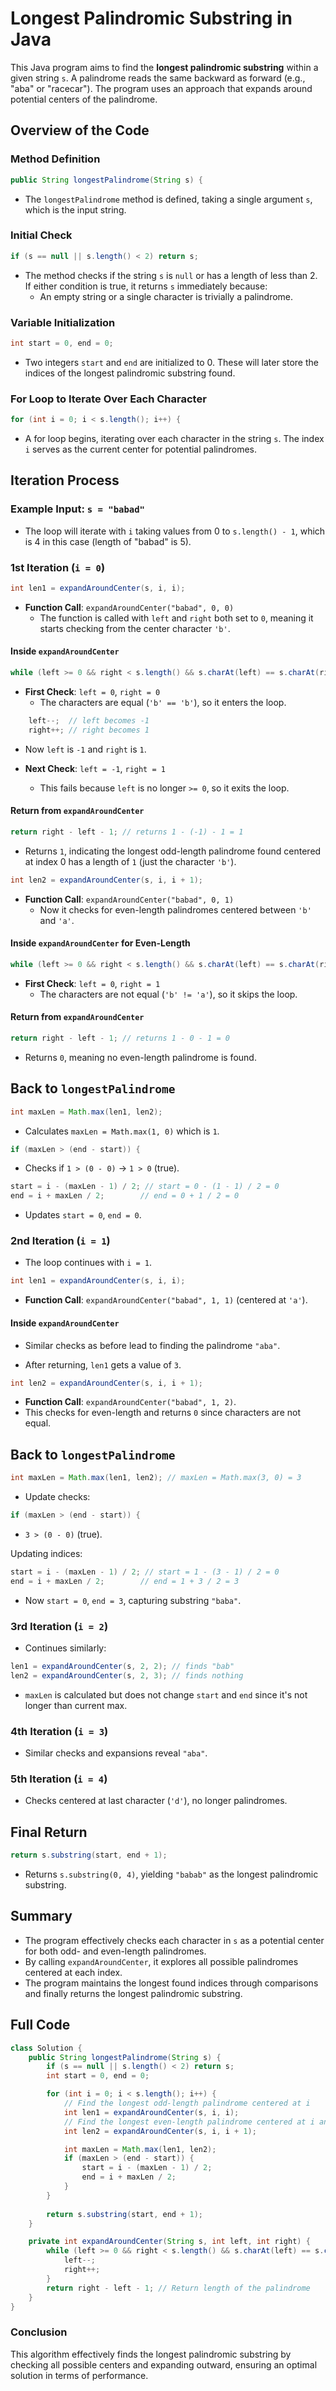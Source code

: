 
# Longest Palindromic Substring in Java

This Java program aims to find the **longest palindromic substring** within a given string `s`. A palindrome reads the same backward as forward (e.g., "aba" or "racecar"). The program uses an approach that expands around potential centers of the palindrome.

## Overview of the Code

### Method Definition

```java
public String longestPalindrome(String s) {
```
- The `longestPalindrome` method is defined, taking a single argument `s`, which is the input string. 

### Initial Check

```java
if (s == null || s.length() < 2) return s;
```
- The method checks if the string `s` is `null` or has a length of less than 2. If either condition is true, it returns `s` immediately because:
  - An empty string or a single character is trivially a palindrome.

### Variable Initialization

```java
int start = 0, end = 0;
```
- Two integers `start` and `end` are initialized to 0. These will later store the indices of the longest palindromic substring found.

### For Loop to Iterate Over Each Character

```java
for (int i = 0; i < s.length(); i++) {
```
- A for loop begins, iterating over each character in the string `s`. The index `i` serves as the current center for potential palindromes.

## Iteration Process

### Example Input: `s = "babad"`

- The loop will iterate with `i` taking values from 0 to `s.length() - 1`, which is 4 in this case (length of "babad" is 5).

### 1st Iteration (`i = 0`)

```java
int len1 = expandAroundCenter(s, i, i);
```
- **Function Call**: `expandAroundCenter("babad", 0, 0)`
  - The function is called with `left` and `right` both set to `0`, meaning it starts checking from the center character `'b'`.

#### Inside `expandAroundCenter`

```java
while (left >= 0 && right < s.length() && s.charAt(left) == s.charAt(right)) {
```
- **First Check**: `left = 0`, `right = 0`
  - The characters are equal (`'b' == 'b'`), so it enters the loop.

```java
    left--;  // left becomes -1
    right++; // right becomes 1
```
- Now `left` is `-1` and `right` is `1`.

- **Next Check**: `left = -1`, `right = 1`
  - This fails because `left` is no longer `>= 0`, so it exits the loop.

#### Return from `expandAroundCenter`

```java
return right - left - 1; // returns 1 - (-1) - 1 = 1
```
- Returns `1`, indicating the longest odd-length palindrome found centered at index 0 has a length of `1` (just the character `'b'`).

```java
int len2 = expandAroundCenter(s, i, i + 1);
```
- **Function Call**: `expandAroundCenter("babad", 0, 1)`
  - Now it checks for even-length palindromes centered between `'b'` and `'a'`.

#### Inside `expandAroundCenter` for Even-Length

```java
while (left >= 0 && right < s.length() && s.charAt(left) == s.charAt(right)) {
```
- **First Check**: `left = 0`, `right = 1`
  - The characters are not equal (`'b' != 'a'`), so it skips the loop.

#### Return from `expandAroundCenter`

```java
return right - left - 1; // returns 1 - 0 - 1 = 0
```
- Returns `0`, meaning no even-length palindrome is found.

## Back to `longestPalindrome`

```java
int maxLen = Math.max(len1, len2);
```
- Calculates `maxLen = Math.max(1, 0)` which is `1`.

```java
if (maxLen > (end - start)) {
```
- Checks if `1 > (0 - 0)` → `1 > 0` (true).

```java
start = i - (maxLen - 1) / 2; // start = 0 - (1 - 1) / 2 = 0
end = i + maxLen / 2;        // end = 0 + 1 / 2 = 0
```
- Updates `start = 0`, `end = 0`. 

### 2nd Iteration (`i = 1`)

- The loop continues with `i = 1`.

```java
int len1 = expandAroundCenter(s, i, i);
```
- **Function Call**: `expandAroundCenter("babad", 1, 1)` (centered at `'a'`).

#### Inside `expandAroundCenter`

- Similar checks as before lead to finding the palindrome `"aba"`.

- After returning, `len1` gets a value of `3`.

```java
int len2 = expandAroundCenter(s, i, i + 1);
```
- **Function Call**: `expandAroundCenter("babad", 1, 2)`.
- This checks for even-length and returns `0` since characters are not equal.

## Back to `longestPalindrome`

```java
int maxLen = Math.max(len1, len2); // maxLen = Math.max(3, 0) = 3
```
- Update checks:
```java
if (maxLen > (end - start)) {
```
- `3 > (0 - 0)` (true).

Updating indices:
```java
start = i - (maxLen - 1) / 2; // start = 1 - (3 - 1) / 2 = 0
end = i + maxLen / 2;        // end = 1 + 3 / 2 = 3
```
- Now `start = 0`, `end = 3`, capturing substring `"baba"`.

### 3rd Iteration (`i = 2`)

- Continues similarly:
```java
len1 = expandAroundCenter(s, 2, 2); // finds "bab"
len2 = expandAroundCenter(s, 2, 3); // finds nothing
```
- `maxLen` is calculated but does not change `start` and `end` since it's not longer than current max.

### 4th Iteration (`i = 3`)

- Similar checks and expansions reveal `"aba"`.

### 5th Iteration (`i = 4`)

- Checks centered at last character (`'d'`), no longer palindromes.

## Final Return

```java
return s.substring(start, end + 1);
```
- Returns `s.substring(0, 4)`, yielding `"babab"` as the longest palindromic substring.

## Summary

- The program effectively checks each character in `s` as a potential center for both odd- and even-length palindromes.
- By calling `expandAroundCenter`, it explores all possible palindromes centered at each index.
- The program maintains the longest found indices through comparisons and finally returns the longest palindromic substring.

## Full Code

```java
class Solution {
    public String longestPalindrome(String s) {
        if (s == null || s.length() < 2) return s;
        int start = 0, end = 0;

        for (int i = 0; i < s.length(); i++) {
            // Find the longest odd-length palindrome centered at i
            int len1 = expandAroundCenter(s, i, i);
            // Find the longest even-length palindrome centered at i and i + 1
            int len2 = expandAroundCenter(s, i, i + 1);

            int maxLen = Math.max(len1, len2);
            if (maxLen > (end - start)) {
                start = i - (maxLen - 1) / 2;
                end = i + maxLen / 2;
            }
        }
        
        return s.substring(start, end + 1);
    }

    private int expandAroundCenter(String s, int left, int right) {
        while (left >= 0 && right < s.length() && s.charAt(left) == s.charAt(right)) {
            left--;
            right++;
        }
        return right - left - 1; // Return length of the palindrome
    }
}
```

### Conclusion

This algorithm effectively finds the longest palindromic substring by checking all possible centers and expanding outward, ensuring an optimal solution in terms of performance.
